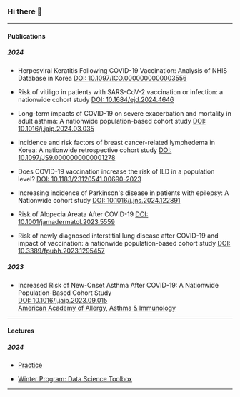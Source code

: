 ### Hi there 👋

---

#### Publications

##### 2024

- Herpesviral Keratitis Following COVID-19 Vaccination: Analysis of NHIS Database in Korea [DOI: 10.1097/ICO.0000000000003556](https://doi.org/10.1097/ICO.0000000000003556)

- Risk of vitiligo in patients with SARS-CoV-2 vaccination or infection: a nationwide cohort study [DOI: 10.1684/ejd.2024.4646](https://doi.org/10.1684/ejd.2024.4646)

- Long-term impacts of COVID-19 on severe exacerbation and mortality in adult asthma: A nationwide population-based cohort study [DOI: 10.1016/j.jaip.2024.03.035](https://doi.org/10.1016/j.jaip.2024.03.035)

- Incidence and risk factors of breast cancer-related lymphedema in Korea: A nationwide retrospective cohort study [DOI: 10.1097/JS9.0000000000001278](https://doi.org/10.1097/JS9.0000000000001278)

- Does COVID-19 vaccination increase the risk of ILD in a population level? [DOI: 10.1183/23120541.00690-2023](https://doi.org/10.1183/23120541.00690-2023)

- Increasing incidence of Parkinson's disease in patients with epilepsy: A Nationwide cohort study [DOI: 10.1016/j.jns.2024.122891](https://doi.org/10.1016/j.jns.2024.122891)

- Risk of Alopecia Areata After COVID-19 [DOI: 10.1001/jamadermatol.2023.5559](https://jamanetwork.com/journals/jamadermatology/fullarticle/2813824?guestAccessKey=6f04cc79-fa77-4636-b5a4-d754580208d8&utm_source=jps&utm_medium=email&utm_campaign=author_alert-jamanetwork&utm_content=author-author_engagement&utm_term=3m)

- Risk of newly diagnosed interstitial lung disease after COVID-19 and impact of vaccination: a nationwide population-based cohort study
  [DOI: 10.3389/fpubh.2023.1295457](https://doi.org/10.3389/fpubh.2023.1295457)
##### 2023

- Increased Risk of New-Onset Asthma After COVID-19: A Nationwide Population-Based Cohort Study  
  [DOI: 10.1016/j.jaip.2023.09.015](https://doi.org/10.1016/j.jaip.2023.09.015)  
  [American Academy of Allergy, Asthma & Immunology](https://www.aaaai.org/tools-for-the-public/latest-research-summaries/the-journal-of-allergy-and-clinical-immunology-in/2023/risk)

---

#### Lectures

##### 2024 

- [Practice](https://jeongchoyun.github.io/study/)

- [Winter Program: Data Science Toolbox](https://jeongchoyun.github.io/TBX2024/)

---
<!--
**jeongchoyun/jeongchoyun** is a ✨ _special_ ✨ repository because its `README.md` (this file) appears on your GitHub profile.

Here are some ideas to get you started:

- 🔭 I’m currently working on ...
- 🌱 I’m currently learning ...
- 👯 I’m looking to collaborate on ...
- 🤔 I’m looking for help with ...
- 💬 Ask me about ...
- 📫 How to reach me: ...
- 😄 Pronouns: ...
- ⚡ Fun fact: ...
-->
